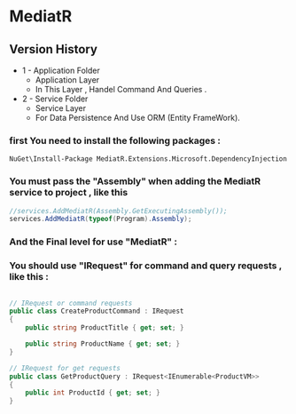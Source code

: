 # MediatR

## Version History

* 1 - Application Folder
    * Application Layer 
    * In This Layer , Handel Command And Queries .
* 2 - Service Folder
    * Service Layer 
    * For Data Persistence And Use ORM (Entity FrameWork).

### first You need to install the following packages :

```
NuGet\Install-Package MediatR.Extensions.Microsoft.DependencyInjection 
```
### You must pass the "Assembly" when adding the MediatR service to project , like this

```csharp
//services.AddMediatR(Assembly.GetExecutingAssembly());
services.AddMediatR(typeof(Program).Assembly);
```
### And the Final level for use "MediatR" : 
### You should use "IRequest" for command and query requests , like this :

```csharp

// IRequest or command requests
public class CreateProductCommand : IRequest
{
    public string ProductTitle { get; set; }

    public string ProductName { get; set; }
}

// IRequest for get requests
public class GetProductQuery : IRequest<IEnumerable<ProductVM>>
{
    public int ProductId { get; set; }
}

```


